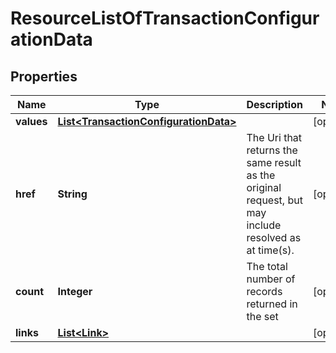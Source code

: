 
# ResourceListOfTransactionConfigurationData

## Properties
Name | Type | Description | Notes
------------ | ------------- | ------------- | -------------
**values** | [**List&lt;TransactionConfigurationData&gt;**](TransactionConfigurationData.md) |  |  [optional]
**href** | **String** | The Uri that returns the same result as the original request,  but may include resolved as at time(s). |  [optional]
**count** | **Integer** | The total number of records returned in the set |  [optional]
**links** | [**List&lt;Link&gt;**](Link.md) |  |  [optional]




